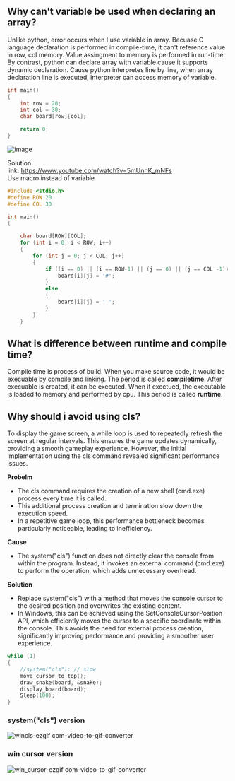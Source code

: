 ## Why can't variable be used when declaring an array?
Unlike python, error occurs when I use variable in array. Becuase C language declaration is performed in compile-time, it can't reference value in row, col memory. Value assingment to memory is performed in run-time. By contrast, python can declare array with variable cause it supports dynamic declaration. Cause python interpretes line by line, when array declaration line is executed, interpreter can access memory of variable.
```c
int main()
{
	int row = 20;
	int col = 30;
	char board[row][col];

	return 0;
}
```
![image](https://github.com/user-attachments/assets/cb7f12ca-db44-4d94-a652-a9bc62f6c6e4)


Solution   
link: https://www.youtube.com/watch?v=5mUnnK_mNFs   
Use macro instead of variable

```c
#include <stdio.h>
#define ROW 20
#define COL 30

int main() 
{

	char board[ROW][COL];
	for (int i = 0; i < ROW; i++)
	{
		for (int j = 0; j < COL; j++)
		{
			if ((i == 0) || (i == ROW-1) || (j == 0) || (j == COL -1)) {
				board[i][j] = '#';
			}
			else
			{
				board[i][j] = ' ';
			}
		}
	}
```
## What is difference between runtime and compile time?
Compile time is process of build. When you make source code, it would be execuable by compile and linking. The period is called __compiletime__.
After execuable is created, it can be executed. When it exectued, the executable is loaded to memory and performed by cpu. This period is called __runtime__.


## Why should i avoid using cls?
To display the game screen, a while loop is used to repeatedly refresh the screen at regular intervals. This ensures the game updates dynamically, providing a smooth gameplay experience. However, the initial implementation using the cls command revealed significant performance issues.

__Probelm__
- The cls command requires the creation of a new shell (cmd.exe) process every time it is called.
- This additional process creation and termination slow down the execution speed.
- In a repetitive game loop, this performance bottleneck becomes particularly noticeable, leading to inefficiency.

__Cause__
- The system("cls") function does not directly clear the console from within the program. Instead, it invokes an external command (cmd.exe) to perform the operation, which adds unnecessary overhead.

__Solution__
- Replace system("cls") with a method that moves the console cursor to the desired position and overwrites the existing content.
- In Windows, this can be achieved using the SetConsoleCursorPosition API, which efficiently moves the cursor to a specific coordinate within the console. This avoids the need for external process creation, significantly improving performance and providing a smoother user experience.

```c
while (1)
{
	//system("cls"); // slow
	move_cursor_to_top();
	draw_snake(board, &snake);
	display_board(board);
	Sleep(100);
}
```
### __system("cls") version__   
![wincls-ezgif com-video-to-gif-converter](https://github.com/user-attachments/assets/2724430f-f0f9-4be8-9537-327f12b27034)

### __win cursor version__
![win_cursor-ezgif com-video-to-gif-converter](https://github.com/user-attachments/assets/6a411d91-679c-41b5-8863-f3906439685a)
